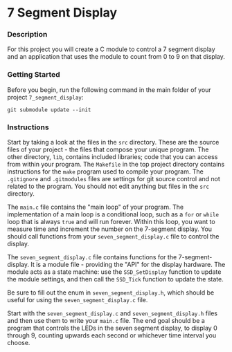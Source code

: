 # 7 Segment Display

### Description
For this project you will create a C module to control a 7 segment display and
an application that uses the module to count from 0 to 9 on that display.


### Getting Started
Before you begin, run the following command in the main folder of your project `7_segment_display`:

```
git submodule update --init
```


### Instructions
Start by taking a look at the files in the `src` directory. These are the source files of your project - the files that compose your unique program. The other directory, `lib`, contains included libraries; code that you can access from within your program. The `Makefile` in the top project directory contains instructions for the `make` program used to compile your program. The `.gitignore` and `.gitmodules` files are settings for git source control and not related to the program. You should not edit anything but files in the `src` directory.

The `main.c` file contains the "main loop" of your program. The implementation of a main loop is a conditional loop, such as a `for` or `while` loop that is always `true` and will run forever. Within this loop, you want to measure time and increment the number on the 7-segment display. You should call functions from your `seven_segment_display.c` file to control the display.

The `seven_segment_display.c` file contains functions for the 7-segment-display. It is a module file - providing the "API" for the display hardware. The module acts as a state machine: use the `SSD_SetDisplay` function to update the module settings, and then call the `SSD_Tick` function to update the state.

Be sure to fill out the enum in `seven_segment_display.h`, which should be useful for using the `seven_segment_display.c` file.

Start with the `seven_segment_display.c` and `seven_segment_display.h` files and then use them to write your `main.c` file. The end goal should be a program that controls the LEDs in the seven segment display, to display 0 through 9, counting upwards each second or whichever time interval you choose.





